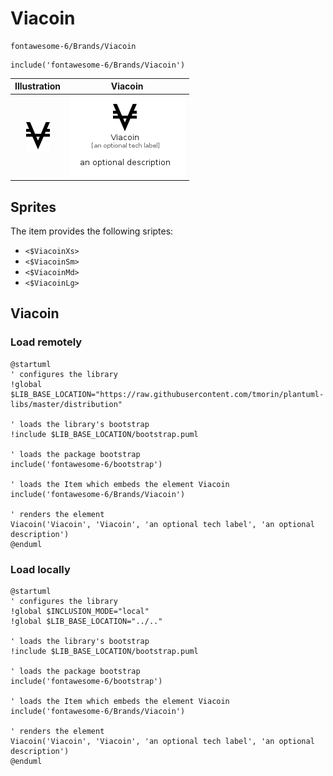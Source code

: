 # Viacoin


```text
fontawesome-6/Brands/Viacoin
```

```text
include('fontawesome-6/Brands/Viacoin')
```



| Illustration | Viacoin |
| :---: | :---: |
| ![illustration for Illustration](../../fontawesome-6/Brands/Viacoin.png) | ![illustration for Viacoin](../../fontawesome-6/Brands/Viacoin.Local.png) |



## Sprites
The item provides the following sriptes:

- `<$ViacoinXs>`
- `<$ViacoinSm>`
- `<$ViacoinMd>`
- `<$ViacoinLg>`





## Viacoin

### Load remotely
```plantuml
@startuml
' configures the library
!global $LIB_BASE_LOCATION="https://raw.githubusercontent.com/tmorin/plantuml-libs/master/distribution"

' loads the library's bootstrap
!include $LIB_BASE_LOCATION/bootstrap.puml

' loads the package bootstrap
include('fontawesome-6/bootstrap')

' loads the Item which embeds the element Viacoin
include('fontawesome-6/Brands/Viacoin')

' renders the element
Viacoin('Viacoin', 'Viacoin', 'an optional tech label', 'an optional description')
@enduml
```

### Load locally
```plantuml
@startuml
' configures the library
!global $INCLUSION_MODE="local"
!global $LIB_BASE_LOCATION="../.."

' loads the library's bootstrap
!include $LIB_BASE_LOCATION/bootstrap.puml

' loads the package bootstrap
include('fontawesome-6/bootstrap')

' loads the Item which embeds the element Viacoin
include('fontawesome-6/Brands/Viacoin')

' renders the element
Viacoin('Viacoin', 'Viacoin', 'an optional tech label', 'an optional description')
@enduml
```

